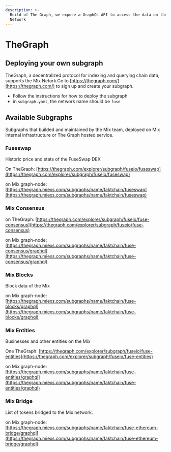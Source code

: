 ```yaml
---
description: >-
  Build of The Graph, we expose a GraphQL API to access the data on the Mix
  Network
---
```


# TheGraph

## Deploying your own subgraph

TheGraph, a decentralized protocol for indexing and querying chain data, supports the Mix Netork.Go to [https://thegraph.com/](https://thegraph.com/) to sign up and create your subgraph.

* Follow the instructions for how to deploy the subgraph
* in `subgraph.yaml`, the network name should be `fuse`

## Available Subgraphs

Subgraphs that builded and maintained by the Mix team, deployed on Mix internal infrastructure or The Graph hosted service.

### Fuseswap

Historic price and stats of the FuseSwap DEX

On TheGraph: [https://thegraph.com/explorer/subgraph/fuseio/fuseswap](https://thegraph.com/explorer/subgraph/fuseio/fuseswap)

on Mix graph-node:  [https://thegraph.miexs.com/subgraphs/name/faktchain/fuseswap](https://thegraph.miexs.com/subgraphs/name/faktchain/fuseswap)

### Mix Consensus

on TheGraph: [https://thegraph.com/explorer/subgraph/fuseio/fuse-consensus](https://thegraph.com/explorer/subgraph/fuseio/fuse-consensus)

on Mix graph-node: [https://thegraph.miexs.com/subgraphs/name/faktchain/fuse-consensus/graphql](https://thegraph.miexs.com/subgraphs/name/faktchain/fuse-consensus/graphql)

### Mix Blocks

Block data of the Mix

on Mix graph-node: [https://thegraph.miexs.com/subgraphs/name/faktchain/fuse-blocks/graphql](https://thegraph.miexs.com/subgraphs/name/faktchain/fuse-blocks/graphql)

### Mix Entities

Businesses and other entities on the Mix

One TheGraph: [https://thegraph.com/explorer/subgraph/fuseio/fuse-entities](https://thegraph.com/explorer/subgraph/fuseio/fuse-entities)

on Mix graph-node:  [https://thegraph.miexs.com/subgraphs/name/faktchain/fuse-entities/graphql](https://thegraph.miexs.com/subgraphs/name/faktchain/fuse-entities/graphql)

### Mix Bridge

List of tokens bridged to the Mix network.

on Mix graph-node: [https://thegraph.miexs.com/subgraphs/name/faktchain/fuse-ethereum-bridge/graphql](https://thegraph.miexs.com/subgraphs/name/faktchain/fuse-ethereum-bridge/graphql)


